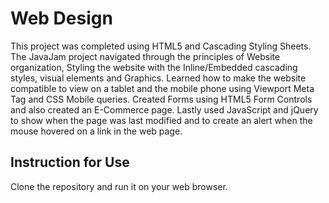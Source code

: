 # Web Design
This project was completed using HTML5 and Cascading Styling Sheets.
The JavaJam project navigated through the principles of Website organization,
Styling the website with the Inline/Embedded cascading styles, visual elements and Graphics.
Learned how to make the website compatible to view on a tablet and the
mobile phone using Viewport Meta Tag and CSS Mobile queries. Created Forms 
using HTML5 Form Controls and also created an E-Commerce page. 
Lastly used JavaScript and jQuery to show when the page was last modified
and to create an alert when the mouse hovered on a link in the web page.

## Instruction for Use
Clone the repository and run it on your web browser.
